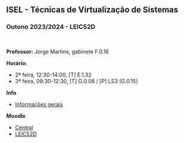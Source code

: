 ## ISEL - Técnicas de Virtualização de Sistemas
### Outono 2023/2024 - LEIC52D
<br>

**Professor:** Jorge Martins, gabinete F.0.16

**Horário:**
 - 2ª feira, 12:30-14:00, [T] E.1.32
 - 3ª feira, 09:30-12:30, [T] G.0.08 / [P] LS3 (G.0.15)

**Info**
 - [Informações gerais](https://github.com/isel-leic-tvs/info/blob/main/README.pt.md#t%C3%A9cnicas-de-virtualiza%C3%A7%C3%A3o-de-sistemas--system-virtualization-techniques)

**Moodle**
 - [Central](https://2324moodle.isel.pt/course/view.php?id=7508)
 - [LEIC52D](https://2324moodle.isel.pt/course/view.php?id=7506)
